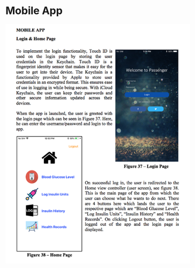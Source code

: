 # Mobile App

![Screen1](https://github.com/DasRaseswari/Mobile-App-for-better-Diabetes-Management/blob/master/app/Screen1.png "Mobile App")